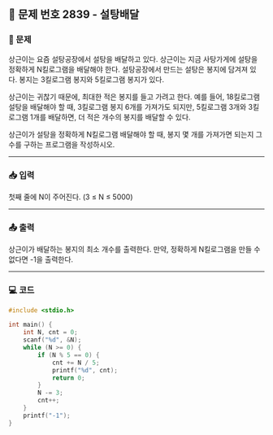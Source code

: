 ## 📝 문제 번호 2839 - 설탕배달  

### 📌 문제
상근이는 요즘 설탕공장에서 설탕을 배달하고 있다. 상근이는 지금 사탕가게에 설탕을 정확하게 N킬로그램을 배달해야 한다. 설탕공장에서 만드는 설탕은 봉지에 담겨져 있다. 봉지는 3킬로그램 봉지와 5킬로그램 봉지가 있다.

상근이는 귀찮기 때문에, 최대한 적은 봉지를 들고 가려고 한다. 예를 들어, 18킬로그램 설탕을 배달해야 할 때, 3킬로그램 봉지 6개를 가져가도 되지만, 5킬로그램 3개와 3킬로그램 1개를 배달하면, 더 적은 개수의 봉지를 배달할 수 있다.

상근이가 설탕을 정확하게 N킬로그램 배달해야 할 때, 봉지 몇 개를 가져가면 되는지 그 수를 구하는 프로그램을 작성하시오.

---

### 📥 입력
첫째 줄에 N이 주어진다. (3 ≤ N ≤ 5000)

---

### 📤 출력
상근이가 배달하는 봉지의 최소 개수를 출력한다. 만약, 정확하게 N킬로그램을 만들 수 없다면 -1을 출력한다.

---

### 💻 코드
```c
#include <stdio.h>

int main() {
    int N, cnt = 0;
    scanf("%d", &N);
    while (N >= 0) {
        if (N % 5 == 0) {
            cnt += N / 5;
            printf("%d", cnt);
            return 0;
        }
        N -= 3;
        cnt++;
    }
    printf("-1");
}
```
